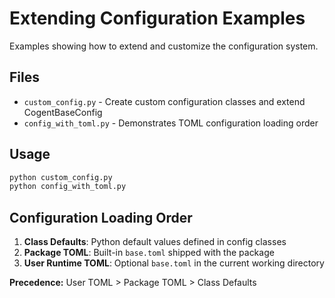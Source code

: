 # Extending Configuration Examples

Examples showing how to extend and customize the configuration system.

## Files

- `custom_config.py` - Create custom configuration classes and extend CogentBaseConfig
- `config_with_toml.py` - Demonstrates TOML configuration loading order

## Usage

```bash
python custom_config.py
python config_with_toml.py
```

## Configuration Loading Order

1. **Class Defaults**: Python default values defined in config classes
2. **Package TOML**: Built-in `base.toml` shipped with the package  
3. **User Runtime TOML**: Optional `base.toml` in the current working directory

**Precedence:** User TOML > Package TOML > Class Defaults
